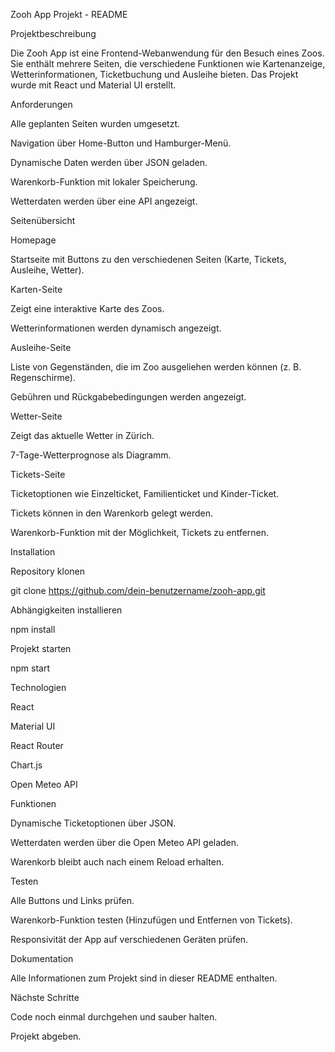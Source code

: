 Zooh App Projekt - README

Projektbeschreibung

Die Zooh App ist eine Frontend-Webanwendung für den Besuch eines Zoos. Sie enthält mehrere Seiten, die verschiedene Funktionen wie Kartenanzeige, Wetterinformationen, Ticketbuchung und Ausleihe bieten. Das Projekt wurde mit React und Material UI erstellt.

Anforderungen

Alle geplanten Seiten wurden umgesetzt.

Navigation über Home-Button und Hamburger-Menü.

Dynamische Daten werden über JSON geladen.

Warenkorb-Funktion mit lokaler Speicherung.

Wetterdaten werden über eine API angezeigt.

Seitenübersicht

Homepage

Startseite mit Buttons zu den verschiedenen Seiten (Karte, Tickets, Ausleihe, Wetter).

Karten-Seite

Zeigt eine interaktive Karte des Zoos.

Wetterinformationen werden dynamisch angezeigt.

Ausleihe-Seite

Liste von Gegenständen, die im Zoo ausgeliehen werden können (z. B. Regenschirme).

Gebühren und Rückgabebedingungen werden angezeigt.

Wetter-Seite

Zeigt das aktuelle Wetter in Zürich.

7-Tage-Wetterprognose als Diagramm.

Tickets-Seite

Ticketoptionen wie Einzelticket, Familienticket und Kinder-Ticket.

Tickets können in den Warenkorb gelegt werden.

Warenkorb-Funktion mit der Möglichkeit, Tickets zu entfernen.

Installation

Repository klonen

git clone https://github.com/dein-benutzername/zooh-app.git

Abhängigkeiten installieren

npm install

Projekt starten

npm start

Technologien

React

Material UI

React Router

Chart.js

Open Meteo API

Funktionen

Dynamische Ticketoptionen über JSON.

Wetterdaten werden über die Open Meteo API geladen.

Warenkorb bleibt auch nach einem Reload erhalten.

Testen

Alle Buttons und Links prüfen.

Warenkorb-Funktion testen (Hinzufügen und Entfernen von Tickets).

Responsivität der App auf verschiedenen Geräten prüfen.

Dokumentation

Alle Informationen zum Projekt sind in dieser README enthalten.

Nächste Schritte

Code noch einmal durchgehen und sauber halten.

Projekt abgeben.

